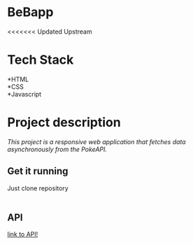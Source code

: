 # BeBapp
<<<<<<< Updated Upstream

# Tech Stack
*HTML <br>
*CSS <br>
*Javascript

# Project description
*This project is a responsive web application that fetches data asynchronously from the PokeAPI.*

## Get it running <br>
Just clone repository <br><br>
## API<br>
[link to API!](https://pokeapi.co/)
